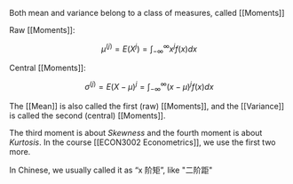 Both mean and variance belong to a class of measures, called [[Moments]]

Raw [[Moments]]:

$$
\mu^{(j)}=E(X^j)=\int_{-\infty}^{\infty}x^jf(x)dx
$$

Central [[Moments]]:

$$
\sigma^{(j)}=E(X-\mu)^j=\int_{-\infty}^{\infty}(x-\mu)^jf(x)dx
$$

The [[Mean]] is also called the first (raw) [[Moments]], and the [[Variance]] is called the second (central) [[Moments]].

The third moment is about *Skewness* and the fourth moment is about *Kurtosis*. In the course [[ECON3002 Econometrics]], we use the first two more.

In Chinese, we usually called it as “x 阶矩”, like "二阶距"